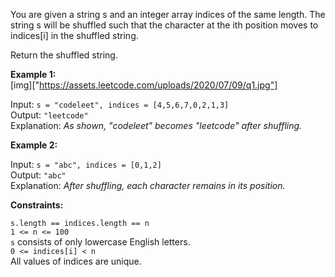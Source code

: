 You are given a string s and an integer array indices of the same length. The string s will be shuffled such that the character at the ith position moves to indices[i] in the shuffled string.  
  
Return the shuffled string.  
  
   
  
**Example 1:**  
[img]["https://assets.leetcode.com/uploads/2020/07/09/q1.jpg"]
  
Input: ```s = "codeleet", indices = [4,5,6,7,0,2,1,3]```  
Output: ```"leetcode"```  
Explanation: _As shown, "codeleet" becomes "leetcode" after shuffling._  
  
**Example 2:**  
   
Input: ```s = "abc", indices = [0,1,2]```  
Output: ```"abc"```  
Explanation: _After shuffling, each character remains in its position._  
   
  
**Constraints:**   
   
```s.length == indices.length == n```  
```1 <= n <= 100```  
```s``` consists of only lowercase English letters.  
```0 <= indices[i] < n```  
All values of indices are unique.  